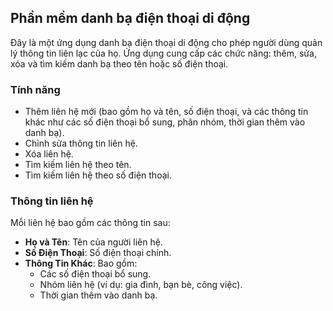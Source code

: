 ## Phần mềm danh bạ điện thoại di động

Đây là một ứng dụng danh bạ điện thoại di động cho phép người dùng quản lý thông tin liên lạc của họ. Ứng dụng cung cấp các chức năng: thêm, sửa, xóa và tìm kiếm danh bạ theo tên hoặc số điện thoại.

### Tính năng
- Thêm liên hệ mới (bao gồm họ và tên, số điện thoại, và các thông tin khác như các số điện thoại bổ sung, phân nhóm, thời gian thêm vào danh bạ).
- Chỉnh sửa thông tin liên hệ.
- Xóa liên hệ.
- Tìm kiếm liên hệ theo tên.
- Tìm kiếm liên hệ theo số điện thoại.

### Thông tin liên hệ
Mỗi liên hệ bao gồm các thông tin sau:
- **Họ và Tên**: Tên của người liên hệ.
- **Số Điện Thoại**: Số điện thoại chính.
- **Thông Tin Khác**: Bao gồm:
  - Các số điện thoại bổ sung.
  - Nhóm liên hệ (ví dụ: gia đình, bạn bè, công việc).
  - Thời gian thêm vào danh bạ.


